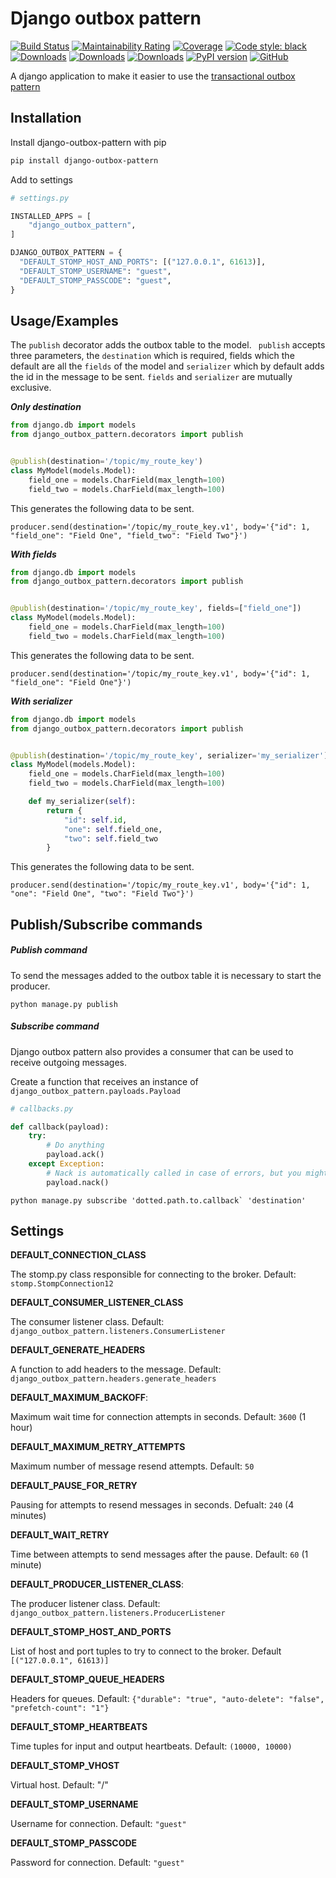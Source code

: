 
# Django outbox pattern
[![Build Status](https://dev.azure.com/juntos-somos-mais-loyalty/python/_apis/build/status/juntossomosmais.django-outbox-pattern?branchName=main)](https://dev.azure.com/juntos-somos-mais-loyalty/python/_build/latest?definitionId=307&branchName=main)
[![Maintainability Rating](https://sonarcloud.io/api/project_badges/measure?project=juntossomosmais_django-outbox-pattern&metric=sqale_rating)](https://sonarcloud.io/summary/new_code?id=juntossomosmais_django-outbox-pattern)
[![Coverage](https://sonarcloud.io/api/project_badges/measure?project=juntossomosmais_django-outbox-pattern&metric=coverage)](https://sonarcloud.io/summary/new_code?id=juntossomosmais_django-outbox-pattern)
[![Code style: black](https://img.shields.io/badge/code%20style-black-black)](https://github.com/ambv/black)
[![Downloads](https://pepy.tech/badge/django-outbox-pattern)](https://pepy.tech/project/django-outbox-pattern)
[![Downloads](https://pepy.tech/badge/django-outbox-pattern/month)](https://pepy.tech/project/django-outbox-pattern/month)
[![Downloads](https://pepy.tech/badge/django-outbox-pattern/week)](https://pepy.tech/project/django-outbox-pattern/week)
[![PyPI version](https://badge.fury.io/py/django-outbox-pattern.svg)](https://badge.fury.io/py/django-outbox-pattern)
[![GitHub](https://img.shields.io/github/license/mashape/apistatus.svg)](https://github.com/juntossomosmais/django-outbox-pattern/blob/master/LICENSE)

A django application to make it easier to use the [transactional outbox pattern](https://microservices.io/patterns/data/transactional-outbox.html)

## Installation

Install django-outbox-pattern with pip

```bash
pip install django-outbox-pattern
```

Add to settings

```python
# settings.py

INSTALLED_APPS = [
    "django_outbox_pattern",
]

DJANGO_OUTBOX_PATTERN = {
  "DEFAULT_STOMP_HOST_AND_PORTS": [("127.0.0.1", 61613)],
  "DEFAULT_STOMP_USERNAME": "guest",
  "DEFAULT_STOMP_PASSCODE": "guest",
}

```

## Usage/Examples

The `publish` decorator adds the outbox table to the model. `
publish` accepts three parameters, the `destination` which is required,
fields which the default are all the `fields` of the model and `serializer` which by default adds the id in the message to be sent.
`fields` and `serializer` are mutually exclusive.

_**Only destination**_

```python
from django.db import models
from django_outbox_pattern.decorators import publish


@publish(destination='/topic/my_route_key')
class MyModel(models.Model):
    field_one = models.CharField(max_length=100)
    field_two = models.CharField(max_length=100)
```

This generates the following data to be sent.

```text
producer.send(destination='/topic/my_route_key.v1', body='{"id": 1, "field_one": "Field One", "field_two": "Field Two"}')
```

_**With fields**_

```python
from django.db import models
from django_outbox_pattern.decorators import publish


@publish(destination='/topic/my_route_key', fields=["field_one"])
class MyModel(models.Model):
    field_one = models.CharField(max_length=100)
    field_two = models.CharField(max_length=100)
```

This generates the following data to be sent.

```text
producer.send(destination='/topic/my_route_key.v1', body='{"id": 1, "field_one": "Field One"}')
```

_**With serializer**_

```python
from django.db import models
from django_outbox_pattern.decorators import publish


@publish(destination='/topic/my_route_key', serializer='my_serializer')
class MyModel(models.Model):
    field_one = models.CharField(max_length=100)
    field_two = models.CharField(max_length=100)

    def my_serializer(self):
        return {
            "id": self.id,
            "one": self.field_one,
            "two": self.field_two
        }
```

This generates the following data to be sent.

```text
producer.send(destination='/topic/my_route_key.v1', body='{"id": 1, "one": "Field One", "two": "Field Two"}')
```
## Publish/Subscribe commands

##### Publish command

To send the messages added to the outbox table it is necessary to start the producer.

```shell
python manage.py publish
```

##### Subscribe command

Django outbox pattern also provides a consumer that can be used to receive outgoing messages.

Create a function that receives an instance of `django_outbox_pattern.payloads.Payload`

```python
# callbacks.py

def callback(payload):
    try:
        # Do anything
        payload.ack()
    except Exception:
        # Nack is automatically called in case of errors, but you might want to handle the error in another way
        payload.nack()
```

```shell
python manage.py subscribe 'dotted.path.to.callback` 'destination'
```

## Settings

**DEFAULT_CONNECTION_CLASS**

The stomp.py class responsible for connecting to the broker. Default: `stomp.StompConnection12`

**DEFAULT_CONSUMER_LISTENER_CLASS**

The consumer listener class. Default: `django_outbox_pattern.listeners.ConsumerListener`

**DEFAULT_GENERATE_HEADERS**

A function to add headers to the message. Default: `django_outbox_pattern.headers.generate_headers`

**DEFAULT_MAXIMUM_BACKOFF**:

Maximum wait time for connection attempts in seconds. Default: `3600` (1 hour)

**DEFAULT_MAXIMUM_RETRY_ATTEMPTS**

Maximum number of message resend attempts. Default: `50`

**DEFAULT_PAUSE_FOR_RETRY**

Pausing for attempts to resend messages in seconds. Defualt: `240` (4 minutes)

**DEFAULT_WAIT_RETRY**

Time between attempts to send messages after the pause. Default: `60` (1 minute)

**DEFAULT_PRODUCER_LISTENER_CLASS**:

The producer listener class. Default: `django_outbox_pattern.listeners.ProducerListener`

**DEFAULT_STOMP_HOST_AND_PORTS**

List of host and port tuples to try to connect to the broker. Default `[("127.0.0.1", 61613)]`

**DEFAULT_STOMP_QUEUE_HEADERS**

Headers for queues. Default: `{"durable": "true", "auto-delete": "false", "prefetch-count": "1"}`

**DEFAULT_STOMP_HEARTBEATS**

Time tuples for input and output heartbeats. Default:  `(10000, 10000)`

**DEFAULT_STOMP_VHOST**

Virtual host. Default: "/"

**DEFAULT_STOMP_USERNAME**

Username for connection. Default: `"guest"`

**DEFAULT_STOMP_PASSCODE**

Password for connection. Default: `"guest"`
